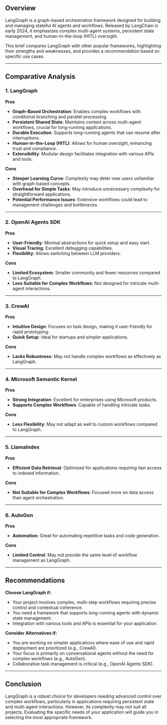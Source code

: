 
## Overview
LangGraph is a graph-based orchestration framework designed for building and managing stateful AI agents and workflows. Released by LangChain in early 2024, it emphasizes complex multi-agent systems, persistent state management, and human-in-the-loop (HITL) oversight.  

This brief compares LangGraph with other popular frameworks, highlighting their strengths and weaknesses, and provides a recommendation based on specific use cases.

---

## Comparative Analysis

### 1. LangGraph
**Pros**
- **Graph-Based Orchestration**: Enables complex workflows with conditional branching and parallel processing.  
- **Persistent Shared State**: Maintains context across multi-agent workflows, crucial for long-running applications.  
- **Durable Execution**: Supports long-running agents that can resume after interruptions.  
- **Human-in-the-Loop (HITL)**: Allows for human oversight, enhancing trust and compliance.  
- **Extensibility**: Modular design facilitates integration with various APIs and tools.  

**Cons**
- **Steeper Learning Curve**: Complexity may deter new users unfamiliar with graph-based concepts.  
- **Overhead for Simple Tasks**: May introduce unnecessary complexity for straightforward applications.  
- **Potential Performance Issues**: Extensive workflows could lead to management challenges and bottlenecks.  

---

### 2. OpenAI Agents SDK
**Pros**
- **User-Friendly**: Minimal abstractions for quick setup and easy start.  
- **Visual Tracing**: Excellent debugging capabilities.  
- **Flexibility**: Allows switching between LLM providers.  

**Cons**
- **Limited Ecosystem**: Smaller community and fewer resources compared to LangGraph.  
- **Less Suitable for Complex Workflows**: Not designed for intricate multi-agent interactions.  

---

### 3. CrewAI
**Pros**
- **Intuitive Design**: Focuses on task design, making it user-friendly for rapid prototyping.  
- **Quick Setup**: Ideal for startups and simpler applications.  

**Cons**
- **Lacks Robustness**: May not handle complex workflows as effectively as LangGraph.  

---

### 4. Microsoft Semantic Kernel
**Pros**
- **Strong Integration**: Excellent for enterprises using Microsoft products.  
- **Supports Complex Workflows**: Capable of handling intricate tasks.  

**Cons**
- **Less Flexibility**: May not adapt as well to custom workflows compared to LangGraph.  

---

### 5. LlamaIndex
**Pros**
- **Efficient Data Retrieval**: Optimized for applications requiring fast access to indexed information.  

**Cons**
- **Not Suitable for Complex Workflows**: Focused more on data access than agent orchestration.  

---

### 6. AutoGen
**Pros**
- **Automation**: Great for automating repetitive tasks and code generation.  

**Cons**
- **Limited Control**: May not provide the same level of workflow management as LangGraph.  

---

## Recommendations

**Choose LangGraph if:**
- Your project involves complex, multi-step workflows requiring precise control and contextual coherence.  
- You need a framework that supports long-running agents with dynamic state management.  
- Integration with various tools and APIs is essential for your application.  

**Consider Alternatives if:**
- You are working on simpler applications where ease of use and rapid deployment are prioritized (e.g., CrewAI).  
- Your focus is primarily on conversational agents without the need for complex workflows (e.g., AutoGen).  
- Collaborative task management is critical (e.g., OpenAI Agents SDK).  

---

## Conclusion
LangGraph is a robust choice for developers needing advanced control over complex workflows, particularly in applications requiring persistent state and multi-agent interactions. However, its complexity may not suit all projects. Evaluating the specific needs of your application will guide you in selecting the most appropriate framework.
